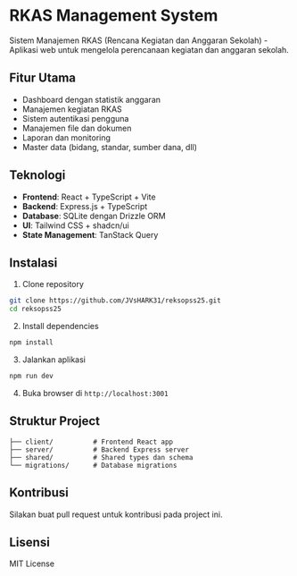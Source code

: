 # RKAS Management System

Sistem Manajemen RKAS (Rencana Kegiatan dan Anggaran Sekolah) - Aplikasi web untuk mengelola perencanaan kegiatan dan anggaran sekolah.

## Fitur Utama

- Dashboard dengan statistik anggaran
- Manajemen kegiatan RKAS
- Sistem autentikasi pengguna
- Manajemen file dan dokumen
- Laporan dan monitoring
- Master data (bidang, standar, sumber dana, dll)

## Teknologi

- **Frontend**: React + TypeScript + Vite
- **Backend**: Express.js + TypeScript
- **Database**: SQLite dengan Drizzle ORM
- **UI**: Tailwind CSS + shadcn/ui
- **State Management**: TanStack Query

## Instalasi

1. Clone repository
```bash
git clone https://github.com/JVsHARK31/reksopss25.git
cd reksopss25
```

2. Install dependencies
```bash
npm install
```

3. Jalankan aplikasi
```bash
npm run dev
```

4. Buka browser di `http://localhost:3001`

## Struktur Project

```
├── client/          # Frontend React app
├── server/          # Backend Express server
├── shared/          # Shared types dan schema
└── migrations/      # Database migrations
```

## Kontribusi

Silakan buat pull request untuk kontribusi pada project ini.

## Lisensi

MIT License